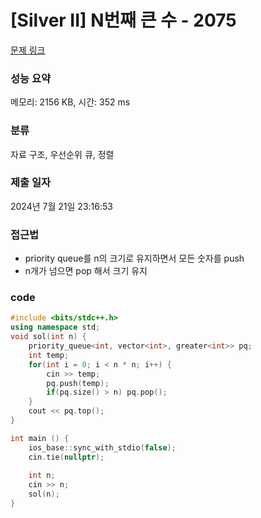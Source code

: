 # [Silver II] N번째 큰 수 - 2075 

[문제 링크](https://www.acmicpc.net/problem/2075) 

### 성능 요약

메모리: 2156 KB, 시간: 352 ms

### 분류

자료 구조, 우선순위 큐, 정렬

### 제출 일자

2024년 7월 21일 23:16:53

### 접근법
- priority queue를 n의 크기로 유지하면서 모든 숫자를 push
- n개가 넘으면 pop 해서 크기 유지

### code
```cpp
#include <bits/stdc++.h>
using namespace std;
void sol(int n) {
    priority_queue<int, vector<int>, greater<int>> pq;
    int temp;
    for(int i = 0; i < n * n; i++) {
        cin >> temp;
        pq.push(temp);
        if(pq.size() > n) pq.pop();
    }
    cout << pq.top();
}

int main () {
    ios_base::sync_with_stdio(false);
    cin.tie(nullptr);
    
    int n;
    cin >> n;
    sol(n);
}
```
